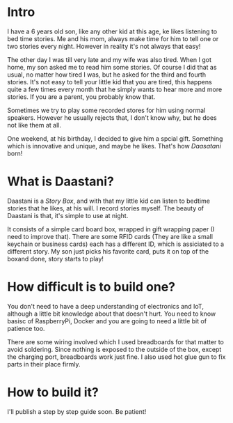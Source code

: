 # Intro

I have a 6 years old son, like any other kid at this age, ke likes listening to bed time stories.
Me and his mom, always make time for him to tell one or two stories every night. However in reality it's not always that easy!

The other day I was till very late and my wife was also tired. When I got home, my son asked me to read him some stories.
Of course I did that as usual, no matter how tired I was, but he asked for the third and fourth stories.
It's not easy to tell your little kid that you are tired, this happens quite a few times every month that he simply wants to 
hear more and more stories. If you are a parent, you probably know that.

Sometimes we try to play some recorded stores for him using normal speakers.
However he usually rejects that, I don't know why, but he does not like them at all.

One weekend, at his birthday, I decided to give him a spcial gift. Something which is innovative and unique, and maybe he likes.
That's how *Daasatani* born!

# What is Daastani?

Daastani is a *Story Box*, and with that my little kid can listen to bedtime stories that he likes, at his will.
I record stories myself. The beauty of Daastani is that, it's simple to use at night. 

It consists of a simple card board box, wrapped in gift wrapping paper (I need to improve that). There are some RFID cards 
(They are like a small keychain or business cards) each has a different ID, which is assiciated to 
a different story. My son just picks his favorite card, puts it on top of the boxand done, story starts to play!

# How difficult is to build one?

You don't need to have a deep understanding of electronics and IoT, although a little bit knowledge about that doesn't hurt.
You need to know basisc of RaspberryPi, Docker and you are going to need a little bit of patience too.

There are some wiring involved which I used breadboards for that matter to avoid soldering.
Since nothing is exposed to the outside of the box, except the charging port, breadboards work just fine.
I also used hot glue gun to fix parts in their place firmly.

# How to build it?

I'll publish a step by step guide soon. Be patient!

